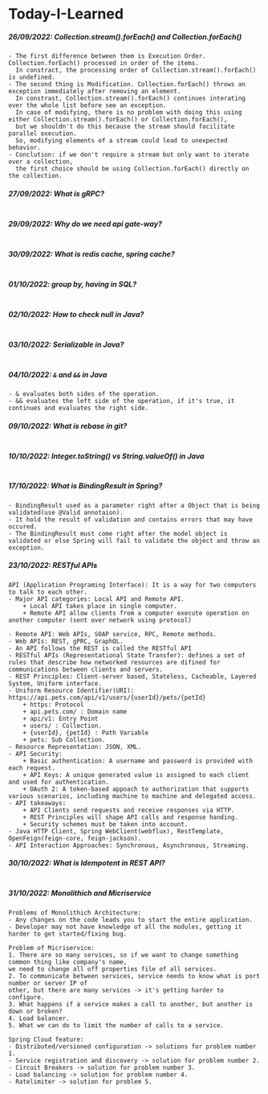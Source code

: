 # Today-I-Learned

##### 26/09/2022: Collection.stream().forEach() and Collection.forEach()
```
- The first difference between them is Execution Order. Collection.forEach() processed in order of the items. 
  In constract, the processing order of Collection.stream().forEach() is undefined. 
- The second thing is Modification. Collection.forEach() throws an exception immediately after removing an element. 
  In constrast, Collection.stream().forEach() continues interating over the whole list before see an exception. 
  In case of modifying, there is no problem with doing this using either Collection.stream().forEach() or Collection.forEach(), 
  but we shouldn't do this because the stream should facilitate parallel execution. 
  So, modifying elements of a stream could lead to unexpected behavior.
- Conclution: if we don't require a stream but only want to iterate over a collection, 
  the first choice should be using Collection.forEach() directly on the collection.
```
##### 27/09/2022: What is gRPC?
```

```
##### 29/09/2022: Why do we need api gate-way?
```

```
##### 30/09/2022: What is redis cache, spring cache?
```

```
##### 01/10/2022: group by, having in SQL?
```

```
##### 02/10/2022: How to check null in Java?
```

```
##### 03/10/2022: Serializable in Java?
```

```
##### 04/10/2022: ```&``` and ```&&``` in Java
```
- & evaluates both sides of the operation. 
- && evaluates the left side of the operation, if it's true, it continues and evaluates the right side. 
```
##### 09/10/2022: What is rebase in git?
```

```
##### 10/10/2022: Integer.toString() vs String.valueOf() in Java
```

```
##### 17/10/2022: What is BindingResult in Spring?
```
- BindingResult used as a parameter right after a Object that is being validated(use @Valid annotaion). 
- It hold the result of validation and contains errors that may have occured. 
- The BindingResult must come right after the model object is validated or else Spring will fail to validate the object and throw an exception.
```
##### 23/10/2022: RESTful APIs
```
API (Application Programing Interface): It is a way for two computers to talk to each other.
- Major API categories: Local API and Remote API.
	+ Local API takes place in single computer.
	+ Remote API allow clients from a computer execute operation on another computer (sent over network using protocol)

- Remote API: Web APIs, SOAP service, RPC, Remote methods.
- Web APIs: REST, gPRC, GraphQL.
- An API follows the REST is called the RESTful API
- RESTful APIs (Representational State Transfer): defines a set of rules that describe how networked resources are difined for communications between clients and servers.
- REST Principles: Client-server based, Stateless, Cacheable, Layered System, Uniform interface.
- Uniform Resource Identifier(URI): https://api.pets.com/api/v1/users/{userId}/pets/{petId}
	+ https: Protocol
	+ api.pets.com/ : Domain name
	+ api/v1: Entry Point
	+ users/ : Collection.
	+ {userId}, {petId} : Path Variable
	+ pets: Sub Collection.
- Resource Representation: JSON, XML.
- API Security: 
	+ Basic authentication: A username and password is provided with each request.
	+ API Keys: A unique generated value is assigned to each client and used for authentication.
	+ OAuth 2: A token-based appoach to authorization that supports various scenarios, including machine to machine and delegated access.
- API takeaways:
	+ API Clients send requests and receive responses via HTTP. 
	+ REST Principles will shape API calls and response handing.
	+ Security schemes must be taken into account.
- Java HTTP Client, Spring WebClient(webflux), RestTemplate, OpenFeign(feign-core, feign-jackson).
- API Interaction Approaches: Synchronous, Asynchronous, Streaming.
```
##### 30/10/2022: What is Idempotent in REST API?
```
```
##### 31/10/2022: Monolithich and Micriservice
```
Problems of Monolithich Architecture:
- Any changes on the code leads you to start the entire application.
- Developer may not have knowledge of all the modules, getting it harder to get started/fixing bug.

Problem of Micriservice:
1. There are so many services, so if we want to change something common thing like company's name,
we need to change all off properties file of all services.
2. To communicate between services, service needs to know what is port number or server IP of
other, but there are many services -> it's getting harder to configure.
3. What happens if a service makes a call to another, but another is down or broken?
4. Load balancer.
5. What we can do to limit the number of calls to a service.

Spring Cloud feature:
- Distributed/versioned configuration -> solutions for problem number 1.
- Service registration and discovery -> solution for problem number 2.
- Circuit Breakers -> solution for problem number 3.
- Load balancing -> solution for problem number 4.
- Ratelimiter -> solution for problem 5.
```
